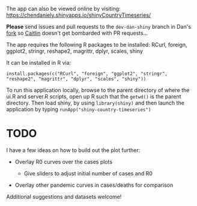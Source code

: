 
The app can also be viewed online by visiting:
https://chendaniely.shinyapps.io/shinyCountryTimeseries/

**Please** send issues and pull requests to the `dev-dan-shiny` branch in Dan's
[fork](https://github.com/chendaniely/ebola) so
[Caitlin](https://github.com/cmrivers/ebola) doesn't get bombarded
with PR requests...

The app requires the following R packages to be installed: RCurl, foreign,
ggplot2, stringr, reshape2, magrittr, dplyr, scales, shiny

It can be installed in R via:

`install.packages(c("RCurl", "foreign", "ggplot2", "stringr", "reshape2", "magrittr", "dplyr", "scales", "shiny"))`

To run this application locally, browse to the parent directory of where the
ui.R and server.R scripts, open up R such that the `getwd()` is the
parent directory. Then load shiny, by using `library(shiny)` and then
launch the application by typing `runApp("shiny-country-timeseries")`

TODO
====
I have a few ideas on how to build out the plot further:

* Overlay R0 curves over the cases plots
  * Give sliders to adjust initial number of cases and R0

* Overlay other pandemic curves in cases/deaths for comparison

Additional suggestions and datasets welcome!
